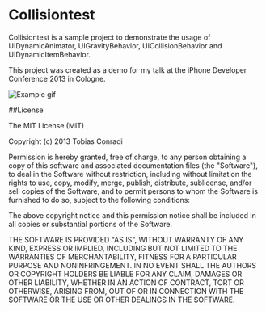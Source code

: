 Collisiontest
=================

Collisiontest is a sample project to demonstrate the usage of UIDynamicAnimator, UIGravityBehavior, UICollisionBehavior and UIDynamicItemBehavior. 

This project was created as a demo for my talk at the iPhone Developer Conference 2013 in Cologne.

![Example gif](https://raw.github.com/toco/Collisiontest/master/GravityCollision.gif)

##License

The MIT License (MIT)

Copyright (c) 2013 Tobias Conradi

Permission is hereby granted, free of charge, to any person obtaining a copy of
this software and associated documentation files (the "Software"), to deal in
the Software without restriction, including without limitation the rights to
use, copy, modify, merge, publish, distribute, sublicense, and/or sell copies of
the Software, and to permit persons to whom the Software is furnished to do so,
subject to the following conditions:

The above copyright notice and this permission notice shall be included in all
copies or substantial portions of the Software.

THE SOFTWARE IS PROVIDED "AS IS", WITHOUT WARRANTY OF ANY KIND, EXPRESS OR
IMPLIED, INCLUDING BUT NOT LIMITED TO THE WARRANTIES OF MERCHANTABILITY, FITNESS
FOR A PARTICULAR PURPOSE AND NONINFRINGEMENT. IN NO EVENT SHALL THE AUTHORS OR
COPYRIGHT HOLDERS BE LIABLE FOR ANY CLAIM, DAMAGES OR OTHER LIABILITY, WHETHER
IN AN ACTION OF CONTRACT, TORT OR OTHERWISE, ARISING FROM, OUT OF OR IN
CONNECTION WITH THE SOFTWARE OR THE USE OR OTHER DEALINGS IN THE SOFTWARE.
